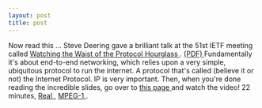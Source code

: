 ```yaml
---
layout: post
title: post 
---
```

<p>Now read this ... Steve Deering gave a brilliant talk at the 51st IETF meeting called <a href="http://www.ietf.org/proceedings/01aug/slides/plenary-1/index.htm">Watching the Waist of the Protocol Hourglass </a>. <a href="http://www.iab.org/Documents/hourglass-london-ietf.pdf">(PDF) </a>Fundamentally it's about end-to-end networking, which relies upon a very simple, ubiquitous protocol to run the internet. A protocol that's called (believe it or not) the Internet Protocol. IP is very important. Then, when you're done reading the incredible slides, go over to <a href="http://videolab.uoregon.edu/events/ietf/ietf51.html">this page </a>and watch the video! 22 minutes, <a href="ftp://limestone.uoregon.edu/pub/videolab/video/ietf51/ch2/ietf51_plenary_8iab-deering_hourglass.rm">Real </a>, <a href="ftp://limestone.uoregon.edu/pub/videolab/video/ietf51/ch2/ietf51_plenary_8iab-deering_hourglass.mpg">MPEG-1 </a>. </p>
